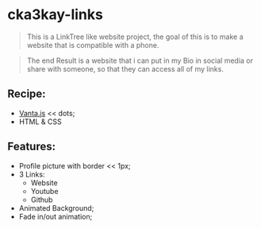 # cka3kay-links
> This is a LinkTree like website project, the goal of this is to make a website that is compatible with a phone.

> The end Result is a website that i can put in my Bio in social media or share with someone, so that they can access all of my links.

## Recipe:
- [Vanta.js](https://www.vantajs.com/?effect=dots) << dots;
- HTML & CSS

## Features:
- Profile picture with border << 1px;
- 3 Links:
	- Website
	- Youtube
	- Github
- Animated Background;
- Fade in/out animation;
